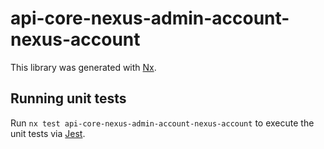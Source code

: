 # api-core-nexus-admin-account-nexus-account

This library was generated with [Nx](https://nx.dev).

## Running unit tests

Run `nx test api-core-nexus-admin-account-nexus-account` to execute the unit tests via [Jest](https://jestjs.io).
